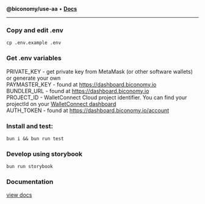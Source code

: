 **@biconomy/use-aa** • [**Docs**](globals.md)

***

### Copy and edit .env

```
cp .env.example .env
```

### Get .env variables

PRIVATE_KEY - get private key from MetaMask (or other software wallets) or generate your own \
PAYMASTER_KEY - found at https://dashboard.biconomy.io \
BUNDLER_URL - found at https://dashboard.biconomy.io \
PROJECT_ID - WalletConnect Cloud project identifier. You can find your projectId on your [WalletConnect dashboard](https://cloud.walletconnect.com/sign-in) \
AUTH_TOKEN - found at https://dashboard.biconomy.io/account

### Install and test:

```
bun i && bun run test
```

### Develop using storybook

```
bun run storybook
```

### Documentation
[view docs](https://bcnmy.github.io/useAA)
